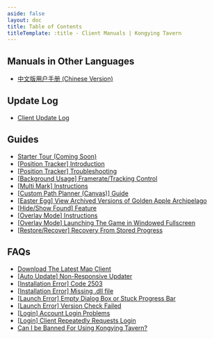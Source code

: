 ```yaml
---
aside: false
layout: doc
title: Table of Contents
titleTemplate: :title - Client Manuals | Kongying Tavern
---
```


[文：【目录】客户端使用手册]: # '../../manual/client.md'

## **Manuals in Other Languages**

- [中文版用户手册 (Chinese Version)](../../manual/client.md)

## **Update Log**

- [Client Update Log](https://discord.gg/SWz6RTWNkm)

## **Guides**

- [Starter Tour (Coming Soon)](#)
- [[Position Tracker] Introduction](./guide/auto-tracking/importantnotes.md)
- [[Position Tracker] Troubleshooting](./guide/auto-tracking/troubleshoot.md)
- [[Background Usage] Framerate/Tracking Control](./guide/bg/bgfrate.md)
- [[Multi Mark] Instructions](./guide/batch-selection/instructions.md)
- [[Custom Path Planner (Canvas)] Guide](./guide/canvas/guide.md)
- [[Easter Egg] View Archived Versions of Golden Apple Archipelago](./guide/easter-egg/view.md)
- [[Hide/Show Found] Feature](./guide/hide-show-done/hidedoneshowdone.md)
- [[Overlay Mode] Instructions](./guide/overlay-mode/instructions.md)
- [[Overlay Mode] Launching The Game in Windowed Fullscreen](./guide/overlay-mode/fullscreen-windowed/launching.md)
- [[Restore/Recover] Recovery From Stored Progress](./guide/restore-recover/progress.md)

## **FAQs**

- [Download The Latest Map Client](../download-client.md)
- [[Auto Update] Non-Responsive Updater](./faq/autoupdate/updater.md)
- [[Installation Error] Code 2503](./faq/instlerror/code2503.md)
- [[Installation Error] Missing .dll file](./faq/instlerror/missingdll.md)
- [[Launch Error] Empty Dialog Box or Stuck Progress Bar](./faq/launcherror/emptydialog.md)
- [[Launch Error] Version Check Failed](./faq/launcherror/versioncheck.md)
- [[Login] Account Login Problems](./faq/login/accountlogin.md)
- [[Login] Client Repeatedly Requests Login](./faq/login/clientrepeatedly.md)
- [Can I be Banned For Using Kongying Tavern?](./faq/accountsafety/acntban.md)
